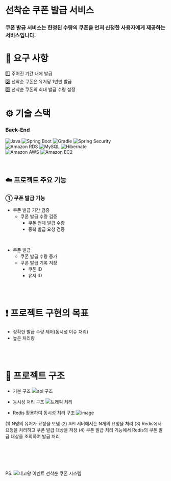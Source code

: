 # 선착순 쿠폰 발급 서비스

### 쿠폰 발급 서비스는 한정된 수량의 쿠폰을 먼저 신청한 사용자에게 제공하는 서비스입니다.

# 📣 요구 사항
<div>
  1️⃣ 주어진 기간 내에 발급 <br>
  2️⃣ 선착순 쿠폰은 유저당 1번만 발급 <br>
  3️⃣ 선착순 쿠폰의 최대 발급 수량 설정 <br>
</div>

# ⚙️ 기술 스택

### Back-End

<div>
  <img alt="Java" src ="https://img.shields.io/badge/Java-007396.svg?&style=for-the-badge&logo=Java&logoColor=white"/>
  <img alt="Spring Boot" src ="https://img.shields.io/badge/Spring Boot-6DB33F.svg?&style=for-the-badge&logo=Spring Boot&logoColor=white"/>
  <img alt="Gradle" src ="https://img.shields.io/badge/Gradle-02303A.svg?&style=for-the-badge&logo=Gradle&logoColor=white"/>
  <img alt="Spring Security" src ="https://img.shields.io/badge/Spring Security-6DB33F.svg?&style=for-the-badge&logo=Spring Security&logoColor=white"/>
</div>
<div>
  <img alt="Amazon RDS" src="https://img.shields.io/badge/Amazon RDS-527FFF?style=for-the-badge&logo=Amazon RDS&logoColor=white"/>
  <img alt="MySQL" src ="https://img.shields.io/badge/MySQL-4479A1.svg?&style=for-the-badge&logo=MySQL&logoColor=white"/>
  <img alt="Hibernate" src ="https://img.shields.io/badge/Hibernate-59666C.svg?&style=for-the-badge&logo=Hibernate&logoColor=white"/>
</div>
<div>
  <img alt="Amazon AWS" src="https://img.shields.io/badge/Amazon AWS-232F3E?style=for-the-badge&logo=Amazon AWS&logoColor=white"/>
  <img alt="Amazon EC2" src="https://img.shields.io/badge/Amazon EC2-FF4F8B?style=for-the-badge&logo=Amazon EC2&logoColor=white"/>
</div>

<br />
<br />  

## ☁️ 프로젝트 주요 기능 

### ➀ 쿠폰 발급 기능
  - 쿠폰 발급 기간 검증
    - 쿠폰 발급 수량 검증
      - 쿠폰 전체 발급 수량
      - 중복 발급 요청 검증
<br>

  - 쿠폰 발급
      - 쿠폰 발급 수량 증가
      - 쿠폰 발급 기록 저장
        - 쿠폰 ID
        - 유저 ID
<br />
<br />

# ❗ 프로젝트 구현의 목표
- 정확한 발급 수량 제어(동시성 이슈 처리)
- 높은 처리량


<br />
<br />

# 📄 프로젝트 구조
- 기본 구조
![api 구조](https://github.com/Bae-Ji-Won/FirstCome_Coupon/assets/82360230/cefaffff-0d89-4ce5-b3e6-ad954c1118c8)

- 동시성 처리 구조
![트래픽 처리](https://github.com/Bae-Ji-Won/FirstCome_Coupon/assets/82360230/4dfe636f-d24b-43b1-b52c-732d12fa4b8c)

- Redis 활용하여 동시성 처리 구조
![image](https://github.com/Bae-Ji-Won/FirstCome_Coupon/assets/82360230/061c63e3-2a1c-4bec-a981-36aad9eda15d)

(1) N명의 유저가 요청을 보냄
(2) API 서버에서는 N개의 요청을 처리
(3) Redis에서 요청을 처리하고 쿠폰 발급 대상을 저장
(4) 쿠폰 발급 처리 기능에서 Redis의 쿠폰 발급 대상을 조회하여 발급 처리

<br/>
<br/>
<br/>
<br/>

PS. ![네고왕 이벤트 선착순 쿠폰 시스템](https://fastcampus.co.kr/dev_online_traffic_data)


